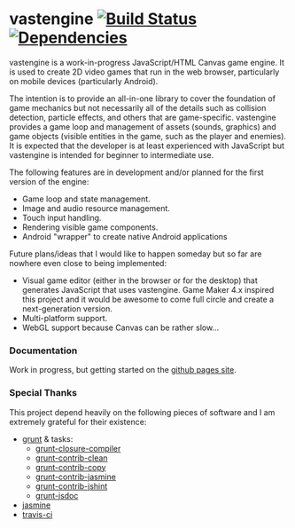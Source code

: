 vastengine [![Build Status](https://travis-ci.org/Cynicollision/vastengine.svg?branch=master)](https://travis-ci.org/Cynicollision/vastengine) [![Dependencies](https://david-dm.org/cynicollision/vastengine.svg)](https://david-dm.org/Cynicollision/vastengine#info=devDependencies)
==========


vastengine is a work-in-progress JavaScript/HTML Canvas game engine. It is used to create 2D video games that run in the web browser, particularly on mobile devices (particularly Android).

The intention is to provide an all-in-one library to cover the foundation of game mechanics but not necessarily all of the details such as collision detection, particle effects, and others that are game-specific. vastengine provides a game loop and management of assets (sounds, graphics) and game objects (visible entities in the game, such as the player and enemies). It is expected that the developer is at least experienced with JavaScript but vastengine is intended for beginner to intermediate use. 

The following features are in development and/or planned for the first version of the engine:
* Game loop and state management.
* Image and audio resource management.
* Touch input handling.
* Rendering visible game components.
* Android "wrapper" to create native Android applications

Future plans/ideas that I would like to happen someday but so far are nowhere even close to being implemented:
* Visual game editor (either in the browser or for the desktop) that generates JavaScript that uses vastengine. Game Maker 4.x inspired this project and it would be awesome to come full circle and create a next-generation version.
* Multi-platform support.
* WebGL support because Canvas can be rather slow...

### Documentation
Work in progress, but getting started on the [github pages site](http://cynicollision.github.io/vastengine).

### Special Thanks
This project depend heavily on the following pieces of software and I am extremely grateful for their existence:
* [grunt](https://github.com/gruntjs/grunt) & tasks:
    * [grunt-closure-compiler](https://github.com/gmarty/grunt-closure-compiler)
    * [grunt-contrib-clean](https://github.com/gruntjs/grunt-contrib-clean)
    * [grunt-contrib-copy](https://github.com/gruntjs/grunt-contrib-copy)
    * [grunt-contrib-jasmine](https://github.com/gruntjs/grunt-contrib-jasmine)
    * [grunt-contrib-jshint](https://github.com/gruntjs/grunt-contrib-jshint)
    * [grunt-jsdoc](https://github.com/krampstudio/grunt-jsdoc)
* [jasmine](https://github.com/pivotal/jasmine)
* [travis-ci](https://travis-ci.org)
